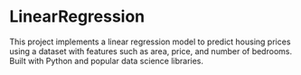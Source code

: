 # LinearRegression
This project implements a linear regression model to predict housing prices using a dataset with features such as area, price, and number of bedrooms. Built with Python and popular data science libraries.
